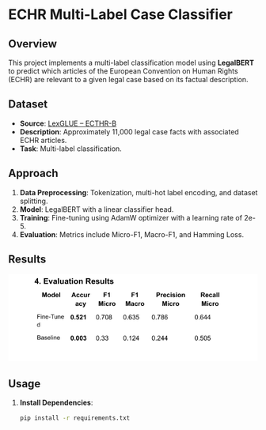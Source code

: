 # ECHR Multi-Label Case Classifier

## Overview
This project implements a multi-label classification model using **LegalBERT** to predict which articles of the European Convention on Human Rights (ECHR) are relevant to a given legal case based on its factual description.

## Dataset
- **Source**: [LexGLUE – ECTHR-B](https://huggingface.co/datasets/lex_glue)
- **Description**: Approximately 11,000 legal case facts with associated ECHR articles.
- **Task**: Multi-label classification.

## Approach
1. **Data Preprocessing**: Tokenization, multi-hot label encoding, and dataset splitting.
2. **Model**: LegalBERT with a linear classifier head.
3. **Training**: Fine-tuning using AdamW optimizer with a learning rate of 2e-5.
4. **Evaluation**: Metrics include Micro-F1, Macro-F1, and Hamming Loss.

## Results
![Evaluation Metrics](eval.png)

## Usage
1. **Install Dependencies**:
   ```bash
   pip install -r requirements.txt
